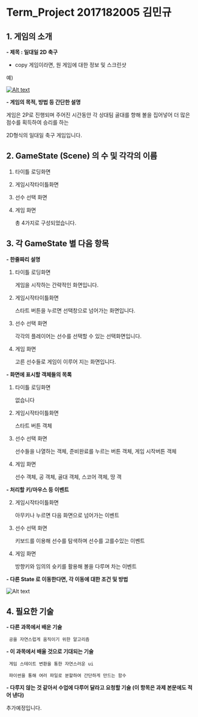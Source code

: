 # Term_Project 2017182005 김민규


## 1. 게임의 소개

__- 제목 : 일대일 2D 축구__

 

- copy 게임이라면, 원 게임에 대한 정보 및 스크린샷

 

예)

[![Alt text](/res/example.jpg)](https://namu.wiki/w/Head%20Soccer)



 

__- 게임의 목적, 방법 등 간단한 설명__

   

   게임은 2P로 진행되며 주어진 시간동안 각 상대팀 골대를 향해 볼을 집어넣어 더 많은 점수를 획득하여 승리를 하는 

   2D형식의 일대일 축구 게임입니다.

 

 

## 2. GameState (Scene) 의 수 및 각각의 이름

 

  1. 타이틀 로딩화면

 

  2. 게임시작타이틀화면

 

  3. 선수 선택 화면

 

  4. 게임 화면

 

     총 4가지로 구성되었습니다.

 

## 3. 각 GameState 별 다음 항목

 

__- 한줄짜리 설명__

  1. 타이틀 로딩화면

       게임을 시작하는 간략적인 화면입니다.

     

  2. 게임시작타이틀화면

       스타트 버튼을 누르면 선택창으로 넘어가는 화면입니다.

 

  3. 선수 선택 화면

       각각의 플레이어는 선수를 선택할 수 있는 선택화면입니다.

 

  4. 게임 화면

       고른 선수들로 게임이 이루어 지는 화면입니다.

 

__- 화면에 표시할 객체들의 목록__

  1. 타이틀 로딩화면  
  
       없습니다       
         
  2. 게임시작타이틀화면
        
       스타트 버튼 객체 
       
       
  3. 선수 선택 화면

       선수들을 나열하는 객체, 준비완료를 누르는 버튼 객체, 게임 시작버튼 객체


  4. 게임 화면

       선수 객체, 공 객체, 골대 객체, 스코어 객체, 땅 객  

 

__- 처리할 키/마우스 등 이벤트__

     

  2. 게임시작타이틀화면

      아무키나 누르면 다음 화면으로 넘어가는 이벤트

 

  3. 선수 선택 화면

      키보드를 이용해 선수를 탐색하며 선수를 고를수있는 이벤트

 

  4. 게임 화면

       방향키와 임의의 슛키를 활용해 볼을 다루며 차는 이벤트

 

__- 다른 State 로 이동한다면, 각 이동에 대한 조건 및 방법__

![Alt text](/res/state.jpg)



## 4. 필요한 기술

__- 다른 과목에서 배운 기술__

     공을 자연스럽게 움직이기 위한 알고리즘

     

__- 이 과목에서 배울 것으로 기대되는 기술__

     게임 스테이트 변환을 통한 자연스러운 ui

     파이썬을 통해 여러 파일로 분할하여 간단하게 만드는 함수

     

 

__- 다루지 않는 것 같아서 수업에 다루어 달라고 요청할 기술 (이 항목은 과제 본문에도 적어 낸다)__

    

 

 

 

추가예정입니다.

     
